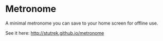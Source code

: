 # Metronome

A minimal metronome you can save to your home screen for offline use.

See it here: http://stutrek.github.io/metronome
